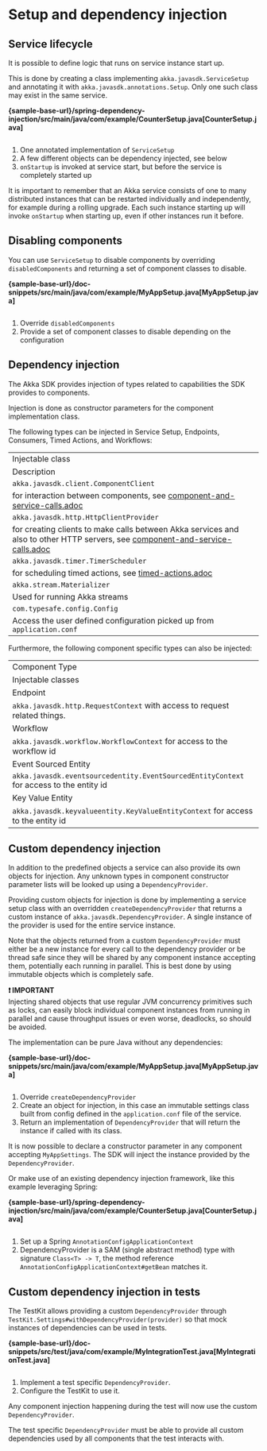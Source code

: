 # Setup and dependency injection

## Service lifecycle

It is possible to define logic that runs on service instance start up.

This is done by creating a class implementing `akka.javasdk.ServiceSetup` and annotating it with `akka.javasdk.annotations.Setup`.
Only one such class may exist in the same service.

**{sample-base-url}/spring-dependency-injection/src/main/java/com/example/CounterSetup.java[CounterSetup.java]**

```java
```
1. One annotated implementation of `ServiceSetup`
2. A few different objects can be dependency injected, see below
3. `onStartup` is invoked at service start, but before the service is completely started up

It is important to remember that an Akka service consists of one to many distributed instances that can be restarted
individually and independently, for example during a rolling upgrade. Each such instance starting up will invoke
`onStartup` when starting up, even if other instances run it before.

## Disabling components

You can use `ServiceSetup` to disable components by overriding `disabledComponents` and returning a set of component classes to disable.

**{sample-base-url}/doc-snippets/src/main/java/com/example/MyAppSetup.java[MyAppSetup.java]**

```java
```
1. Override `disabledComponents`
2. Provide a set of component classes to disable depending on the configuration

## Dependency injection

The Akka SDK provides injection of types related to capabilities the SDK provides to components.

Injection is done as constructor parameters for the component implementation class.

The following types can be injected in Service Setup, Endpoints, Consumers, Timed Actions, and Workflows:

|     |
| --- |
| Injectable class |
| Description |
| `akka.javasdk.client.ComponentClient` |
| for interaction between components, see [component-and-service-calls.adoc](component-and-service-calls.adoc) |
| `akka.javasdk.http.HttpClientProvider` |
| for creating clients to make calls between Akka services and also to other HTTP servers, see [component-and-service-calls.adoc](component-and-service-calls.adoc) |
| `akka.javasdk.timer.TimerScheduler` |
| for scheduling timed actions, see [timed-actions.adoc](timed-actions.adoc) |
| `akka.stream.Materializer` |
| Used for running Akka streams |
| `com.typesafe.config.Config` |
| Access the user defined configuration picked up from `application.conf` |

Furthermore, the following component specific types can also be injected:

|     |
| --- |
| Component Type |
| Injectable classes |
| Endpoint |
| `akka.javasdk.http.RequestContext` with access to request related things. |
| Workflow |
| `akka.javasdk.workflow.WorkflowContext` for access to the workflow id |
| Event Sourced Entity |
| `akka.javasdk.eventsourcedentity.EventSourcedEntityContext` for access to the entity id |
| Key Value Entity |
| `akka.javasdk.keyvalueentity.KeyValueEntityContext` for access to the entity id |

## Custom dependency injection

In addition to the predefined objects a service can also provide its own objects for injection. Any unknown
types in component constructor parameter lists will be looked up using a `DependencyProvider`.

Providing custom objects for injection is done by implementing a service setup class with an overridden `createDependencyProvider` that returns a custom instance of `akka.javasdk.DependencyProvider`. A single instance
of the provider is used for the entire service instance.

Note that the objects returned from a custom `DependencyProvider` must either be a new instance for every call
to the dependency provider or be thread safe since they will be shared by any component instance accepting
them, potentially each running in parallel. This is best done by using immutable objects which is completely safe.

**❗ IMPORTANT**\
Injecting shared objects that use regular JVM concurrency primitives such as locks, can easily block
individual component instances from running in parallel and cause throughput issues or even worse, deadlocks,
so should be avoided.

The implementation can be pure Java without any dependencies:

**{sample-base-url}/doc-snippets/src/main/java/com/example/MyAppSetup.java[MyAppSetup.java]**

```java
```
1. Override `createDependencyProvider`
2. Create an object for injection, in this case an immutable settings class built from config defined in
    the `application.conf` file of the service.
3. Return an implementation of `DependencyProvider` that will return the instance if called with its class.

It is now possible to declare a constructor parameter in any component accepting `MyAppSettings`. The SDK will
inject the instance provided by the `DependencyProvider`.

Or make use of an existing dependency injection framework, like this example leveraging Spring:

**{sample-base-url}/spring-dependency-injection/src/main/java/com/example/CounterSetup.java[CounterSetup.java]**

```java
```
1. Set up a Spring `AnnotationConfigApplicationContext`
2. DependencyProvider is a SAM (single abstract method) type with signature `Class<T> -> T`, the method reference `AnnotationConfigApplicationContext#getBean` matches it.

## Custom dependency injection in tests

The TestKit allows providing a custom `DependencyProvider` through `TestKit.Settings#withDependencyProvider(provider)` so
that mock instances of dependencies can be used in tests.

**{sample-base-url}/doc-snippets/src/test/java/com/example/MyIntegrationTest.java[MyIntegrationTest.java]**

```java
```
1. Implement a test specific `DependencyProvider`.
2. Configure the TestKit to use it.

Any component injection happening during the test will now use the custom `DependencyProvider`.

The test specific `DependencyProvider` must be able to provide all custom dependencies used by
all components that the test interacts with.
